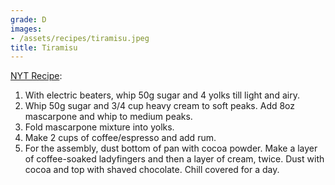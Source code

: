 ```yaml
---
grade: D
images:
- /assets/recipes/tiramisu.jpeg
title: Tiramisu
---
```




[NYT Recipe](https://cooking.nytimes.com/recipes/1018684-classic-tiramisu):
1. With electric beaters, whip 50g sugar and 4 yolks till light and airy.
2. Whip 50g sugar and 3/4 cup heavy cream to soft peaks. Add 8oz mascarpone and whip to medium peaks.
3. Fold mascarpone mixture into yolks.
4. Make 2 cups of coffee/espresso and add rum.
5. For the assembly, dust bottom of pan with cocoa powder. Make a layer of coffee-soaked ladyfingers and then a layer of cream, twice. Dust with cocoa and top with shaved chocolate. Chill covered for a day.